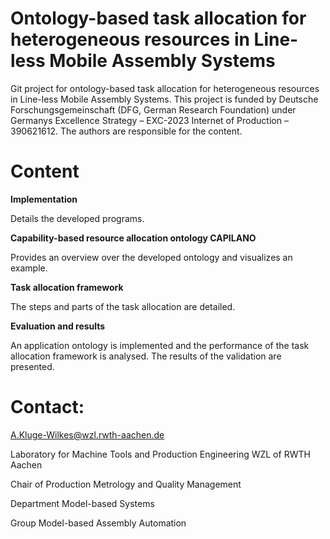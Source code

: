 # Ontology-based task allocation for heterogeneous resources in Line-less Mobile Assembly Systems

Git project for ontology-based task allocation for heterogeneous resources in Line-less Mobile Assembly Systems. This project is funded by Deutsche Forschungsgemeinschaft (DFG, German Research Foundation) under Germanys Excellence Strategy – EXC-2023 Internet of Production – 390621612.
The authors are responsible for the content.

# Content 
**Implementation**

Details the developed programs.

**Capability-based resource allocation ontology CAPILANO**

Provides an overview over the developed ontology and visualizes an example.

**Task allocation framework**

The steps and parts of the task allocation are detailed.

**Evaluation and results** 

An application ontology is implemented and the performance of the task allocation framework is analysed. The results of the validation are presented. 


# Contact:

A.Kluge-Wilkes@wzl.rwth-aachen.de

Laboratory for Machine Tools and Production Engineering WZL of RWTH Aachen 

Chair of Production Metrology and Quality Management

Department Model-based Systems

Group Model-based Assembly Automation


